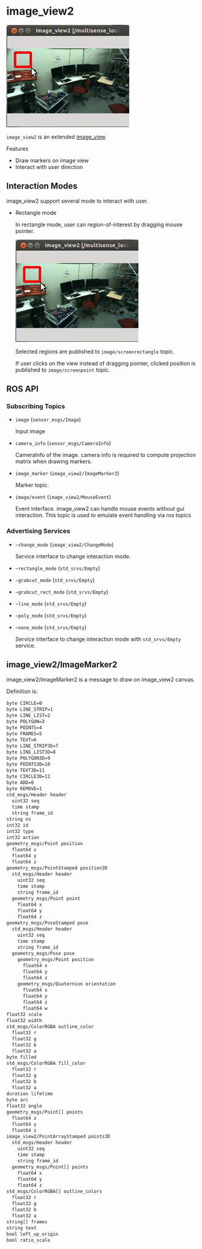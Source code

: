 image_view2
==========
![](images/image_view2_rect_interaction.gif)

`image_view2` is an extended [image_view](http://ros.org/wiki/image_view).

Features
* Draw markers on image view
* Interact with user direction

Interaction Modes
-----------------
image_view2 support several mode to interact with user.
* Rectangle mode

  In rectangle mode, user can region-of-interest by dragging mouse pointer.

  ![](images/image_view2_rect_interaction.gif)

  Selected regions are published to `image/screenrectangle` topic.

  If user clicks on the view instead of dragging pointer, clicked position
  is published to `image/screenpoint` topic.


ROS API
-------

### Subscribing Topics
* `image` (`sensor_msgs/Image`)

  Input image
* `camera_info` (`sensor_msgs/CameraInfo`)

  CameraInfo of the image. camera info is required to compute projection matrix
  when drawing markers.
* `image_marker` (`image_view2/ImageMarker2`)

  Marker topic.
* `image/event` (`image_view2/MouseEvent`)

  Event interface. image_view2 can handle mouse events without gui interaction.
  This topic is used to emulate event handling via ros topics

### Advertising Services
* `~change_mode` (`image_view2/ChangeMode`)

  Service interface to change interaction mode.
* `~rectangle_mode` (`std_srvs/Empty`)
* `~grabcut_mode` (`std_srvs/Empty`)
* `~grabcut_rect_mode` (`std_srvs/Empty`)
* `~line_mode` (`std_srvs/Empty`)
* `~poly_mode` (`std_srvs/Empty`)
* `~none_mode` (`std_srvs/Empty`)

  Service interface to change interaction mode with `std_srvs/Empty` service.

image_view2/ImageMarker2
-----------------------
image_view2/ImageMarker2 is a message to draw on image_view2 canvas.

Definition is:
```
byte CIRCLE=0
byte LINE_STRIP=1
byte LINE_LIST=2
byte POLYGON=3
byte POINTS=4
byte FRAMES=5
byte TEXT=6
byte LINE_STRIP3D=7
byte LINE_LIST3D=8
byte POLYGON3D=9
byte POINTS3D=10
byte TEXT3D=11
byte CIRCLE3D=12
byte ADD=0
byte REMOVE=1
std_msgs/Header header
  uint32 seq
  time stamp
  string frame_id
string ns
int32 id
int32 type
int32 action
geometry_msgs/Point position
  float64 x
  float64 y
  float64 z
geometry_msgs/PointStamped position3D
  std_msgs/Header header
    uint32 seq
    time stamp
    string frame_id
  geometry_msgs/Point point
    float64 x
    float64 y
    float64 z
geometry_msgs/PoseStamped pose
  std_msgs/Header header
    uint32 seq
    time stamp
    string frame_id
  geometry_msgs/Pose pose
    geometry_msgs/Point position
      float64 x
      float64 y
      float64 z
    geometry_msgs/Quaternion orientation
      float64 x
      float64 y
      float64 z
      float64 w
float32 scale
float32 width
std_msgs/ColorRGBA outline_color
  float32 r
  float32 g
  float32 b
  float32 a
byte filled
std_msgs/ColorRGBA fill_color
  float32 r
  float32 g
  float32 b
  float32 a
duration lifetime
byte arc
float32 angle
geometry_msgs/Point[] points
  float64 x
  float64 y
  float64 z
image_view2/PointArrayStamped points3D
  std_msgs/Header header
    uint32 seq
    time stamp
    string frame_id
  geometry_msgs/Point[] points
    float64 x
    float64 y
    float64 z
std_msgs/ColorRGBA[] outline_colors
  float32 r
  float32 g
  float32 b
  float32 a
string[] frames
string text
bool left_up_origin
bool ratio_scale
```
